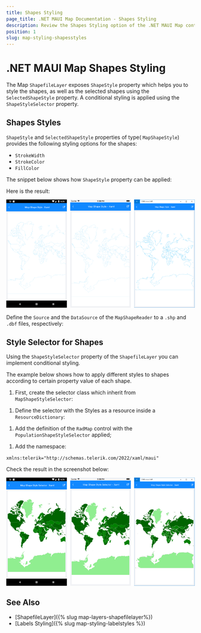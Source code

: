 ```yaml
---
title: Shapes Styling
page_title: .NET MAUI Map Documentation - Shapes Styling
description: Review the Shapes Styling option of the .NET MAUI Map control.
position: 1
slug: map-styling-shapesstyles
---
```


# .NET MAUI Map Shapes Styling

The Map `ShapefileLayer` exposes `ShapeStyle` property which helps you to style the shapes, as well as the selected shapes using the `SelectedShapeStyle` property. A conditional styling is applied using the `ShapeStyleSelector` property.

## Shapes Styles

`ShapeStyle` and `SelectedShapeStyle` properties of type( `MapShapeStyle`) provides the following styling options for the shapes:

* `StrokeWidth`
* `StrokeColor`
* `FillColor`

The snippet below shows how `ShapeStyle` property can be applied:

<snippet id='map-styling-shapeslstyle' />

Here is the result:

![.NET MAUI Map Shapes Styling](../images/map_styling_shapestyle.png)

Define the `Source` and the `DataSource` of the `MapShapeReader` to a `.shp` and `.dbf` files, respectively:

<snippet id='map-interactionmode-settintsource' />

## Style Selector for Shapes

Using the `ShapeStyleSelector` property of the `ShapefileLayer` you can implement conditional styling. 

The example below shows how to apply different styles to shapes according to certain property value of each shape.

1. First, create the selector class which inherit from `MapShapeStyleSelector`:

 <snippet id='map-shapesstyleselector-code' />

1. Define the selector with the Styles as a resource inside a `ResourceDictionary`:

 <snippet id='map-styling-shapeslstyleselector-styles' />

1. Add the definition of the `RadMap` control with the `PopulationShapeStyleSelector` applied;

 <snippet id='map-styling-shapeslstyleselector-xaml' />

1. Add the namespace:

 ```XAML
xmlns:telerik="http://schemas.telerik.com/2022/xaml/maui"
 ```

Check the result in the screenshot below:

![.NET MAUI Map Shape Style Selector](../images/map_styling_shapestyleselector.png)

## See Also

- [ShapefileLayer]({% slug map-layers-shapefilelayer%})
- [Labels Styling]({% slug map-styling-labelstyles %})
